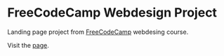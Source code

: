 # FreeCodeCamp Webdesign Project
Landing page project from [FreeCodeCamp](https://www.freecodecamp.org/) webdesing course.

Visit the [page](https://josedaking.github.io/FreeCodeCamp-Portfolio-Page/.). 